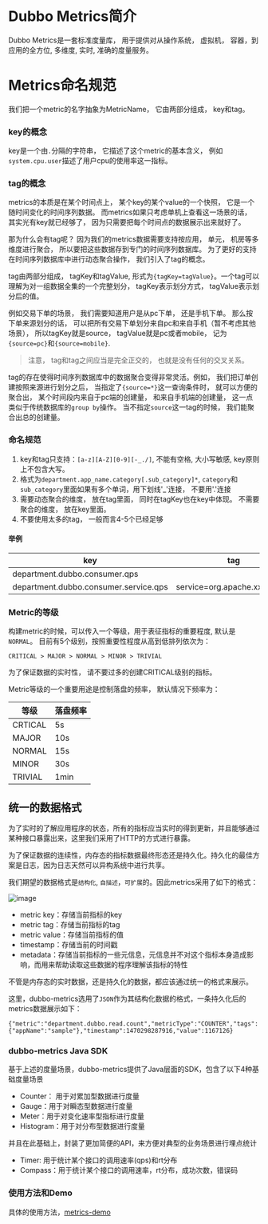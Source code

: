 Dubbo Metrics简介
===
Dubbo Metrics是一套标准度量库， 用于提供对从操作系统， 虚拟机， 容器，到应用的全方位, 多维度, 实时, 准确的度量服务。

Metrics命名规范
===

我们把一个metric的名字抽象为MetricName， 它由两部分组成， key和tag。

### key的概念

key是一个由`.`分隔的字符串， 它描述了这个metric的基本含义， 例如`system.cpu.user`描述了用户cpu的使用率这一指标。

### tag的概念

metrics的本质是在某个时间点上， 某个key的某个value的一个快照， 它是一个随时间变化的时间序列数据。 而metrics如果只考虑单机上查看这一场景的话， 其实光有key就已经够了， 因为只需要把每个时间点的数据展示出来就好了。 

那为什么会有tag呢？ 因为我们的metrics数据需要支持按应用， 单元， 机房等多维度进行聚合， 所以要把这些数据存到专门的时间序列数据库。 为了更好的支持在时间序列数据库中进行动态聚合操作， 我们引入了tag的概念。

tag由两部分组成， tagKey和tagValue, 形式为`{tagKey=tagValue}`。一个tag可以理解为对一组数据全集的一个完整划分， tagKey表示划分方式， tagValue表示划分后的值。 

例如交易下单的场景， 我们需要知道用户是从pc下单， 还是手机下单。 那么按下单来源划分的话， 可以把所有交易下单划分来自pc和来自手机（暂不考虑其他场景）， 所以tagKey就是source， tagValue就是pc或者mobile， 记为`{source=pc}`和`{source=mobile}`.

> 注意， tag和tag之间应当是完全正交的， 也就是没有任何的交叉关系。 

tag的存在使得时间序列数据库中的数据聚合变得非常灵活。例如， 我们把订单创建按照来源进行划分之后， 当指定了`{source=*}`这一查询条件时， 就可以方便的聚合出， 某个时间段内来自于pc端的创建量， 和来自手机端的创建量， 这一点类似于传统数据库的`group by`操作。 当不指定`source`这一tag的时候， 我们能聚合出总的创建量。

### 命名规范

1. key和tag只支持：`[a-z][A-Z][0-9][-_./]`, 不能有空格, 大小写敏感, key原则上不包含大写。
2. 格式为`department.app_name.category[.sub_category]*`, `category`和`sub_category`里面如果有多个单词，用下划线'_'连接， 不要用'.'连接
3. 需要动态聚合的维度， 放在tag里面， 同时在tagKey也在key中体现。 不需要聚合的维度， 放在key里面。
4. 不要使用太多的tag， 一般而言4-5个已经足够

#### 举例

| key | tag |
|------|--------|
| department.dubbo.consumer.qps     |        |
| department.dubbo.consumer.service.qps     |  service=org.apache.xxxServer      |


### Metric的等级

构建metric的时候，可以传入一个等级，用于表征指标的重要程度, 默认是`NORMAL`。
目前有5个级别，按照重要性程度从高到低排列依次为：

```
CRITICAL > MAJOR > NORMAL > MINOR > TRIVIAL
```

为了保证数据的实时性， 请不要过多的创建CRITICAL级别的指标。

Metric等级的一个重要用途是控制落盘的频率， 默认情况下频率为：

| 等级 | 落盘频率 |
|---- | --- |
|CRTICAL| 5s|
|MAJOR| 10s|
| NORMAL| 15s|
|MINOR |30s|
|TRIVIAL |1min|


## 统一的数据格式

为了实时的了解应用程序的状态，所有的指标应当实时的得到更新，并且能够通过某种接口暴露出来，这里我们采用了HTTP的方式进行暴露。

为了保证数据的连续性，内存态的指标数据最终形态还是持久化。持久化的最佳方案是日志，因为日志天然可以异构系统中进行共享。

我们期望的数据格式是`结构化`, `自描述`，`可扩展`的。因此metrics采用了如下的格式：

![image](http://git.cn-hangzhou.oss.aliyun-inc.com/uploads/middleware-container/ali-metrics/3a7116b4ea0a58d3bad7d345a4ad4d06/image.png)

* metric key：存储当前指标的key
* metric tag：存储当前指标的tag
* metric value：存储当前指标的值
* timestamp：存储当前的时间戳
* metadata：存储当前指标的一些元信息，元信息并不对这个指标本身造成影响，而用来帮助读取这些数据的程序理解该指标的特性

不管是内存态的实时数据，还是持久化的数据，都应该通过统一的格式来展示。

这里，dubbo-metrics选用了`JSON`作为其结构化数据的格式，一条持久化后的metrics数据展示如下：

```
{"metric":"department.dubbo.read.count","metricType":"COUNTER","tags":{"appName":"sample"},"timestamp":1470298287916,"value":1167126}
```

### dubbo-metrics Java SDK

基于上述的度量场景，dubbo-metrics提供了Java层面的SDK，包含了以下4种基础度量场景

* Counter： 用于对累加型数据进行度量
* Gauge：用于对瞬态型数据进行度量
* Meter：用于对变化速率型指标进行度量
* Histogram：用于对分布型数据进行度量

并且在此基础上，封装了更加简便的API，来方便对典型的业务场景进行埋点统计

* Timer: 用于统计某个接口的调用速率(qps)和rt分布
* Compass：用于统计某个接口的调用速率，rt分布，成功次数，错误码

### 使用方法和Demo

具体的使用方法，[metrics-demo](http://gitlab.alibaba-inc.com/middleware-container/dubbo-metrics/wikis/demo)



